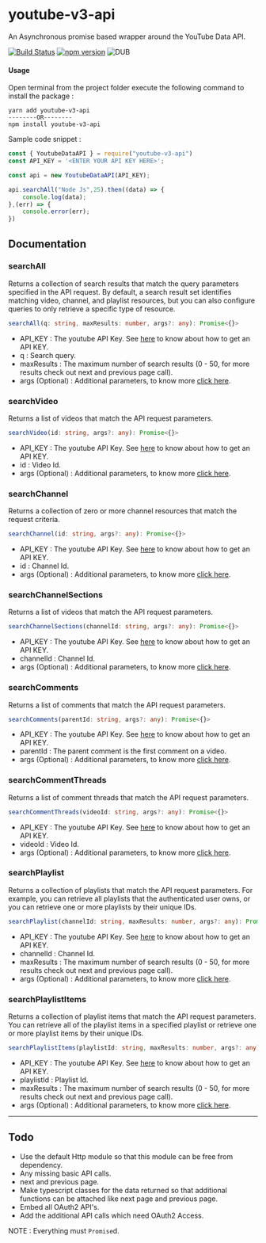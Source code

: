 # youtube-v3-api

An Asynchronous promise based wrapper around the YouTube Data API. 

[![Build Status](https://travis-ci.org/kanishkarj/youtube-v3-api.svg?branch=master)](https://travis-ci.org/kanishkarj/youtube-v3-api)
[![npm version](https://badge.fury.io/js/youtube-v3-api.svg)](https://badge.fury.io/js/youtube-v3-api)
![DUB](https://img.shields.io/dub/l/vibe-d.svg)

#### Usage

Open terminal from the project folder execute the following command to install the package :

```shell
yarn add youtube-v3-api
--------OR--------
npm install youtube-v3-api 
```

Sample code snippet :

```javascript
const { YoutubeDataAPI } = require("youtube-v3-api")
const API_KEY = '<ENTER YOUR API KEY HERE>';

const api = new YoutubeDataAPI(API_KEY);

api.searchAll("Node Js",25).then((data) => {
    console.log(data);
},(err) => {
    console.error(err);
})
```

## Documentation

### searchAll 

Returns a collection of search results that match the query parameters specified in the API request. By default, a search result set identifies matching video, channel, and playlist resources, but you can also configure queries to only retrieve a specific type of resource. 

```typescript
searchAll(q: string, maxResults: number, args?: any): Promise<{}>
```

* API_KEY : The youtube API Key. See [here](https://developers.google.com/youtube/v3/docs/) to know about how to get an API KEY.
* q : Search query.
* maxResults : The maximum number of search results (0 - 50, for more results check out next and previous page call).
* args (Optional) : Additional parameters, to know more [click here](https://developers.google.com/youtube/v3/docs/search/list). 

### searchVideo 

Returns a list of videos that match the API request parameters.

```typescript
searchVideo(id: string, args?: any): Promise<{}>
```

* API_KEY : The youtube API Key. See [here](https://developers.google.com/youtube/v3/docs/) to know about how to get an API KEY.
* id : Video Id.
* args (Optional) : Additional parameters, to know more [click here](https://developers.google.com/youtube/v3/docs/videos/list). 


### searchChannel 

Returns a collection of zero or more channel resources that match the request criteria.

```typescript
searchChannel(id: string, args?: any): Promise<{}>
```

* API_KEY : The youtube API Key. See [here](https://developers.google.com/youtube/v3/docs/) to know about how to get an API KEY.
* id : Channel Id.
* args (Optional) : Additional parameters, to know more [click here](https://developers.google.com/youtube/v3/docs/channels/list). 


### searchChannelSections 

Returns a list of videos that match the API request parameters.

```typescript
searchChannelSections(channelId: string, args?: any): Promise<{}>
```

* API_KEY : The youtube API Key. See [here](https://developers.google.com/youtube/v3/docs/) to know about how to get an API KEY.
* channelId : Channel Id.
* args (Optional) : Additional parameters, to know more [click here](https://developers.google.com/youtube/v3/docs/channelSections/list). 


### searchComments 

Returns a list of comments that match the API request parameters.

```typescript
searchComments(parentId: string, args?: any): Promise<{}>
```

* API_KEY : The youtube API Key. See [here](https://developers.google.com/youtube/v3/docs/) to know about how to get an API KEY.
* parentId : The parent comment is the first comment on a video.
* args (Optional) : Additional parameters, to know more [click here](https://developers.google.com/youtube/v3/docs/comments/list). 


### searchCommentThreads 

Returns a list of comment threads that match the API request parameters.

```typescript
searchCommentThreads(videoId: string, args?: any): Promise<{}>
```

* API_KEY : The youtube API Key. See [here](https://developers.google.com/youtube/v3/docs/) to know about how to get an API KEY.
* videoId : Video Id.
* args (Optional) : Additional parameters, to know more [click here](https://developers.google.com/youtube/v3/docs/commentThreads/list). 


### searchPlaylist 

Returns a collection of playlists that match the API request parameters. For example, you can retrieve all playlists that the authenticated user owns, or you can retrieve one or more playlists by their unique IDs. 

```typescript
searchPlaylist(channelId: string, maxResults: number, args?: any): Promise<{}>
```

* API_KEY : The youtube API Key. See [here](https://developers.google.com/youtube/v3/docs/) to know about how to get an API KEY.
* channelId : Channel Id.
* maxResults : The maximum number of search results (0 - 50, for more results check out next and previous page call).
* args (Optional) : Additional parameters, to know more [click here](https://developers.google.com/youtube/v3/docs/playlists/list). 


### searchPlaylistItems 

Returns a collection of playlist items that match the API request parameters. You can retrieve all of the playlist items in a specified playlist or retrieve one or more playlist items by their unique IDs.

```typescript
searchPlaylistItems(playlistId: string, maxResults: number, args?: any): Promise<{}>
```

* API_KEY : The youtube API Key. See [here](https://developers.google.com/youtube/v3/docs/) to know about how to get an API KEY.
* playlistId : Playlist Id.
* maxResults : The maximum number of search results (0 - 50, for more results check out next and previous page call).
* args (Optional) : Additional parameters, to know more [click here](https://developers.google.com/youtube/v3/docs/playlists/list). 


---------------------------------------

## Todo

* Use the default Http module so that this module can be free from dependency.
* Any missing basic API calls.
* next and previous page.
* Make typescript classes for the data returned so that additional functions can be attached like next page and previous page.
* Embed all OAuth2 API's.
* Add the additional API calls which need OAuth2 Access.

NOTE : Everything must `Promise`d.
